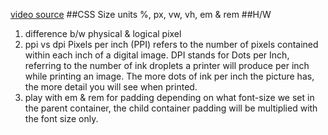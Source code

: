 [video source](https://www.youtube.com/watch?v=APhPNDikwRE)
##CSS Size units %, px, vw, vh, em & rem
##H/W
1. difference b/w physical & logical pixel
2. ppi vs dpi
    Pixels per inch (PPI) refers to the number of pixels contained within each inch of a digital image.
    DPI stands for Dots per Inch, referring to the number of ink droplets a printer will produce per inch while printing an image. The more dots of ink per inch the picture has, the more detail you will see when printed.
3. play with em & rem for padding
    depending on what font-size we set in the parent container, the child container padding will be multiplied with the font size only.